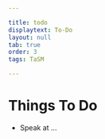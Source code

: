 ```yaml
---

title: todo
displaytext: To-Do
layout: null
tab: true
order: 3
tags: TaSM

---
```


# Things To Do

- Speak at ...
